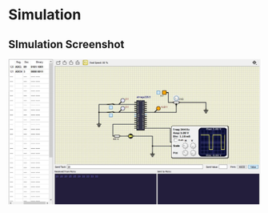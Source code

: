 # Simulation

## SImulation Screenshot
![image1](https://github.com/govindbansal1309/EmbeddedC/blob/main/Simulation/FullSimImage.JPG)
